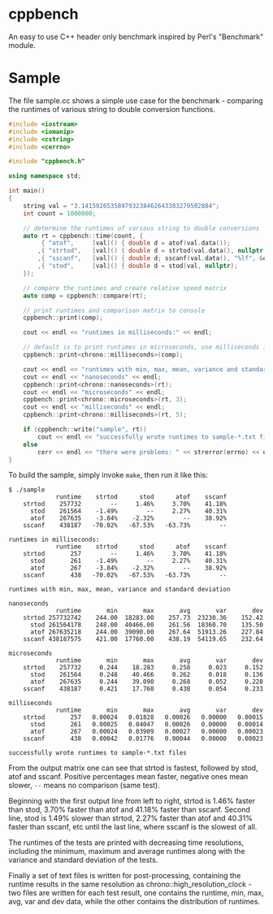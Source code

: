 # cppbench
An easy to use C++ header only benchmark inspired by Perl's "Benchmark" module.

# Sample
The file sample.cc shows a simple use case for the benchmark - comparing the runtimes
of various string to double conversion functions.

```cpp
#include <iostream>
#include <iomanip>
#include <cstring>
#include <cerrno>

#include "cppbench.h"

using namespace std;

int main()
{
    string val = "3.141592653589793238462643383279502884";
    int count = 1000000;

    // determine the runtimes of various string to double conversions
    auto rt = cppbench::time(count, {
         { "atof",     [val]() { double d = atof(val.data());             } }
        ,{ "strtod",   [val]() { double d = strtod(val.data(), nullptr);  } }
        ,{ "sscanf",   [val]() { double d; sscanf(val.data(), "%lf", &d); } }
        ,{ "stod",     [val]() { double d = stod(val, nullptr);           } }
    });

    // compare the runtimes and create relative speed matrix
    auto comp = cppbench::compare(rt);

    // print runtimes and comparison matrix to console
    cppbench::print(comp);

    cout << endl << "runtimes in milliseconds:" << endl;

    // default is to print runtimes in microseconds, use milliseconds instead
    cppbench::print<chrono::milliseconds>(comp);

    cout << endl << "runtimes with min, max, mean, variance and standard deviation" << endl;
    cout << endl << "nanoseconds" << endl;
    cppbench::print<chrono::nanoseconds>(rt);
    cout << endl << "microseconds" << endl;
    cppbench::print<chrono::microseconds>(rt, 3);
    cout << endl << "milliseconds" << endl;
    cppbench::print<chrono::milliseconds>(rt, 5);

    if (cppbench::write("sample", rt))
        cout << endl << "successfully wrote runtimes to sample-*.txt files" << endl << endl;
    else
        cerr << endl << "there were problems: " << strerror(errno) << endl << endl;
}
```

To build the sample, simply invoke ``make``, then run it like this:

    $ ./sample 
                 runtime    strtod      stod      atof    sscanf
        strtod    257732        --     1.46%     3.70%    41.18%
          stod    261564    -1.49%        --     2.27%    40.31%
          atof    267635    -3.84%    -2.32%        --    38.92%
        sscanf    438187   -70.02%   -67.53%   -63.73%        --

    runtimes in milliseconds:
                 runtime    strtod      stod      atof    sscanf
        strtod       257        --     1.46%     3.70%    41.18%
          stod       261    -1.49%        --     2.27%    40.31%
          atof       267    -3.84%    -2.32%        --    38.92%
        sscanf       438   -70.02%   -67.53%   -63.73%        --

    runtimes with min, max, mean, variance and standard deviation

    nanoseconds
                 runtime       min       max       avg       var       dev
        strtod 257732742    244.00  18283.00    257.73  23230.36    152.42
          stod 261564178    248.00  40466.00    261.56  18360.70    135.50
          atof 267635218    244.00  39090.00    267.64  51913.26    227.84
        sscanf 438187575    421.00  17760.00    438.19  54119.65    232.64

    microseconds
                 runtime       min       max       avg       var       dev
        strtod    257732     0.244    18.283     0.258     0.023     0.152
          stod    261564     0.248    40.466     0.262     0.018     0.136
          atof    267635     0.244    39.090     0.268     0.052     0.228
        sscanf    438187     0.421    17.760     0.438     0.054     0.233

    milliseconds
                 runtime       min       max       avg       var       dev
        strtod       257   0.00024   0.01828   0.00026   0.00000   0.00015
          stod       261   0.00025   0.04047   0.00026   0.00000   0.00014
          atof       267   0.00024   0.03909   0.00027   0.00000   0.00023
        sscanf       438   0.00042   0.01776   0.00044   0.00000   0.00023

    successfully wrote runtimes to sample-*.txt files

From the output matrix one can see that strtod is fastest, followed by stod, atof and sscanf.
Positive percentages mean faster, negative ones mean slower, ``--`` means no comparison (same test).

Beginning with the first output line from left to right, strtod is 1.46% faster than stod,
3.70% faster than atof and 41.18% faster than sscanf.
Second line, stod is 1.49% slower than strtod, 2.27% faster than atof and 40.31% faster than sscanf, etc
until the last line, where sscanf is the slowest of all.

The runtimes of the tests are printed with decreasing time resolutions, including the minimum, maximum and
average runtimes along with the variance and standard deviation of the tests.

Finally a set of text files is written for post-processing, containing the runtime
results in the same resolution as chrono::high_resolution_clock - two files are
written for each test result, one contains the runtime, min, max, avg, var and dev data,
while the other contains the distribution of runtimes.
